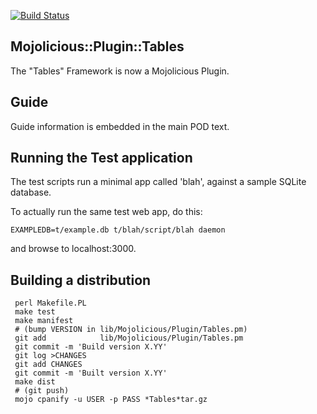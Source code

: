 
[![Build Status](https://travis-ci.org/frank-carnovale/Mojolicious-Plugin-Tables.svg?branch=master)](https://travis-ci.org/frank-carnovale/Mojolicious-Plugin-Tables)

Mojolicious::Plugin::Tables
---------------------------

The "Tables" Framework is now a Mojolicious Plugin.

Guide
-----
Guide information is embedded in the main POD text.

Running the Test application
----------------------------

The test scripts run a minimal app called 'blah',
against a sample SQLite database.

To actually run the same test web app, do this:
```
EXAMPLEDB=t/example.db t/blah/script/blah daemon
```
and browse to localhost:3000.

Building a distribution
-----------------------
```
 perl Makefile.PL 
 make test
 make manifest
 # (bump VERSION in lib/Mojolicious/Plugin/Tables.pm)
 git add            lib/Mojolicious/Plugin/Tables.pm
 git commit -m 'Build version X.YY'
 git log >CHANGES
 git add CHANGES
 git commit -m 'Built version X.YY'
 make dist
 # (git push)
 mojo cpanify -u USER -p PASS *Tables*tar.gz
```
